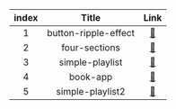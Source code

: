 | index |        Title         |                   Link                    |
| :---: | :------------------: | :---------------------------------------: |
|   1   | button-ripple-effect | [:link:](button-ripple-effect/index.html) |
|   2   |    four-sections     |    [:link:](four-sections/index.html)     |
|   3   |   simple-playlist    |   [:link:](simple-playlist/index.html)    |
|   4   |       book-app       |       [:link:](book-app/index.html)       |
|   5   |   simple-playlist2   |   [:link:](simple-playlist2/index.html)   |
